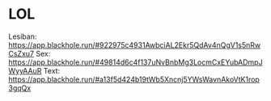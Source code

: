 # LOL

Lesiban: https://app.blackhole.run/#922975c4931AwbciAL2Ekr5QdAv4nQgV1s5nRwCsZxu7
Sex: https://app.blackhole.run/#49814d6c4f137uNvBnbMg3LocmCxEYubADmpJWyyAAuR
Text: https://app.blackhole.run/#a13f5d424b19tWb5Xncnj5YWsWavnAkoVtK1rop3gqQx 
